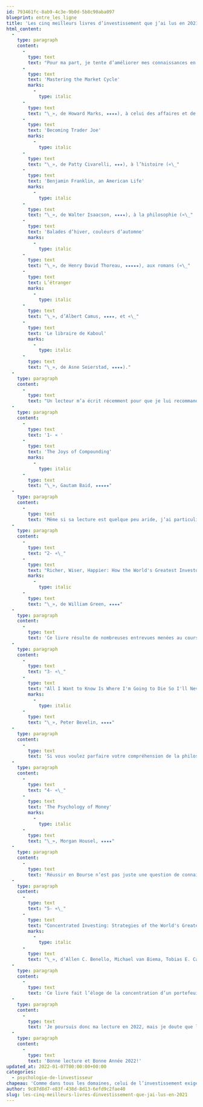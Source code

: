 ```yaml
---
id: 793461fc-8ab9-4c3e-9b0d-5b8c90aba097
blueprint: entre_les_ligne
title: 'Les cinq meilleurs livres d’investissement que j’ai lus en 2021'
html_content:
  -
    type: paragraph
    content:
      -
        type: text
        text: "Pour ma part, je tente d’améliorer mes connaissances en lisant des livres qui touchent des domaines aussi variés que possible. En 2021, j’ai lu et répertorié (j’attribue une note sur cinq étoiles à chacun des livres que je lis depuis de nombreuses années) 55 livres, allant du domaine de l’investissement («\_"
      -
        type: text
        text: 'Mastering the Market Cycle'
        marks:
          -
            type: italic
      -
        type: text
        text: "\_», de Howard Marks, ★★★★), à celui des affaires et de la stratégie («\_"
      -
        type: text
        text: 'Becoming Trader Joe'
        marks:
          -
            type: italic
      -
        type: text
        text: "\_», de Patty Civarelli, ★★★), à l’histoire («\_"
      -
        type: text
        text: 'Benjamin Franklin, an American Life'
        marks:
          -
            type: italic
      -
        type: text
        text: "\_», de Walter Isaacson, ★★★★), à la philosophie («\_"
      -
        type: text
        text: 'Balades d’hiver, couleurs d’automne'
        marks:
          -
            type: italic
      -
        type: text
        text: "\_», de Henry David Thoreau, ★★★★★), aux romans («\_"
      -
        type: text
        text: L’étranger
        marks:
          -
            type: italic
      -
        type: text
        text: "\_», d’Albert Camus, ★★★★, et «\_"
      -
        type: text
        text: 'Le libraire de Kaboul'
        marks:
          -
            type: italic
      -
        type: text
        text: "\_», de Asne Seierstad, ★★★★)."
  -
    type: paragraph
    content:
      -
        type: text
        text: "Un lecteur m’a écrit récemment pour que je lui recommande des livres portant sur l’investissement boursier. En examinant la liste des livres lus en 2021, je réalise que ce fut une excellente cuvée de livres d’investissement. Voici donc cinq livres portant sur l’investissement que j’ai particulièrement appréciés en 2021\_:"
  -
    type: paragraph
    content:
      -
        type: text
        text: '1- « '
      -
        type: text
        text: 'The Joys of Compounding'
        marks:
          -
            type: italic
      -
        type: text
        text: "\_», Gautam Baid, ★★★★★"
  -
    type: paragraph
    content:
      -
        type: text
        text: 'Même si sa lecture est quelque peu aride, j’ai particulièrement aimé ce livre qui présente de nombreux concepts essentiels pour l’investisseur. Ce livre fera sûrement de vous un meilleur investisseur.'
  -
    type: paragraph
    content:
      -
        type: text
        text: "2- «\_"
      -
        type: text
        text: "Richer, Wiser, Happier: How the World's Greatest Investors Win in Markets and Life"
        marks:
          -
            type: italic
      -
        type: text
        text: "\_», de William Green, ★★★★"
  -
    type: paragraph
    content:
      -
        type: text
        text: 'Ce livre résulte de nombreuses entrevues menées au cours des 25 dernières années par l’auteur avec plusieurs des plus grands investisseurs des temps modernes. Il est rempli de nombreuses leçons d’une grande valeur pour tout investisseur.'
  -
    type: paragraph
    content:
      -
        type: text
        text: "3- «\_"
      -
        type: text
        text: "All I Want to Know Is Where I'm Going to Die So I'll Never Go There"
        marks:
          -
            type: italic
      -
        type: text
        text: "\_», Peter Bevelin, ★★★★"
  -
    type: paragraph
    content:
      -
        type: text
        text: 'Si vous voulez parfaire votre compréhension de la philosophie d’investissement de Warren Buffett et Charlie Munger, ce livre, présenté sous forme de dialogue fictif entre un investisseur cherchant à s’améliorer et MM. Buffett et Munger, est à lire.'
  -
    type: paragraph
    content:
      -
        type: text
        text: "4- «\_"
      -
        type: text
        text: 'The Psychology of Money'
        marks:
          -
            type: italic
      -
        type: text
        text: "\_», Morgan Housel, ★★★★"
  -
    type: paragraph
    content:
      -
        type: text
        text: 'Réussir en Bourse n’est pas juste une question de connaissances techniques; la psychologie et la gestion de ses émotions sont tout autant, sinon davantage, importantes pour y réussir à long terme.'
  -
    type: paragraph
    content:
      -
        type: text
        text: "5- «\_"
      -
        type: text
        text: "Concentrated Investing: Strategies of the World's Greatest Concentrated Value Investors"
        marks:
          -
            type: italic
      -
        type: text
        text: "\_», d’Allen C. Benello, Michael van Biema, Tobias E. Carlisle, ★★★★"
  -
    type: paragraph
    content:
      -
        type: text
        text: 'Ce livre fait l’éloge de la concentration d’un portefeuille pour chercher à obtenir des rendements supérieurs à long terme. Il présente les stratégies de plusieurs investisseurs qui ont connu de longues périodes de rendements qui sortent de l’ordinaire.'
  -
    type: paragraph
    content:
      -
        type: text
        text: 'Je poursuis donc ma lecture en 2022, mais je doute que la cuvée 2022 soit aussi bonne que celle de 2021. Quoi qu’il en soit, je suis certain que mon éducation d’investisseur se poursuivra, dans l’espoir de terminer cette nouvelle année un peu plus instruit!'
  -
    type: paragraph
    content:
      -
        type: text
        text: 'Bonne lecture et Bonne Année 2022!'
updated_at: 2022-01-07T00:00:00+00:00
categories:
  - psychologie-de-linvestisseur
chapeau: 'Comme dans tous les domaines, celui de l’investissement exige qu’on cherche à s’améliorer et à apprendre sans cesse. Même pour les meilleurs investisseurs, il y a toujours place à l’amélioration; c’est ce qui rend le domaine si passionnant.'
author: 9c87d8d7-e83f-438d-8d13-6efd9c2fae40
slug: les-cinq-meilleurs-livres-dinvestissement-que-jai-lus-en-2021
---
```

